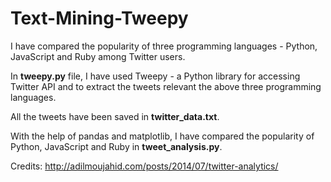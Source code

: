 # Text-Mining-Tweepy
I have compared the popularity of three programming languages - Python, JavaScript and Ruby among Twitter users.  

In **tweepy.py** file, I have used Tweepy - a Python library for accessing Twitter API and to extract the tweets relevant the above three programming languages.

All the tweets have been saved in **twitter_data.txt**.

With the help of pandas and matplotlib, I have compared the popularity of Python, JavaScript and Ruby in **tweet_analysis.py**.

Credits: http://adilmoujahid.com/posts/2014/07/twitter-analytics/
